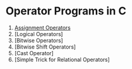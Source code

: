 # Operator Programs in C 

1. [Assignment Operators](./assignment_operators/main.c)
2. [Logical Operators]
3. [Bitwise Operators]
4. [Bitwise Shift Operators]
5. [Cast Operator]
6. [Simple Trick for Relational Operators]
